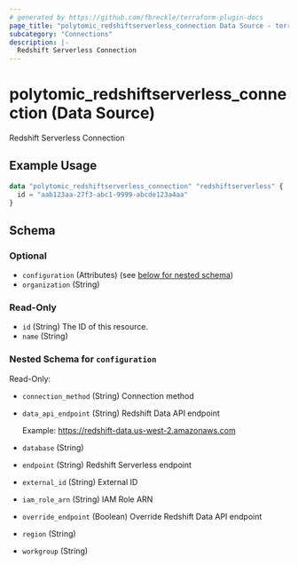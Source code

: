 ```yaml
---
# generated by https://github.com/fbreckle/terraform-plugin-docs
page_title: "polytomic_redshiftserverless_connection Data Source - terraform-provider-polytomic"
subcategory: "Connections"
description: |-
  Redshift Serverless Connection
---
```


# polytomic_redshiftserverless_connection (Data Source)

Redshift Serverless Connection

## Example Usage

```terraform
data "polytomic_redshiftserverless_connection" "redshiftserverless" {
  id = "aab123aa-27f3-abc1-9999-abcde123a4aa"
}
```

<!-- schema generated by tfplugindocs -->
## Schema

### Optional

- `configuration` (Attributes) (see [below for nested schema](#nestedatt--configuration))
- `organization` (String)

### Read-Only

- `id` (String) The ID of this resource.
- `name` (String)

<a id="nestedatt--configuration"></a>
### Nested Schema for `configuration`

Read-Only:

- `connection_method` (String) Connection method
- `data_api_endpoint` (String) Redshift Data API endpoint

    Example: https://redshift-data.us-west-2.amazonaws.com
- `database` (String)
- `endpoint` (String) Redshift Serverless endpoint
- `external_id` (String) External ID
- `iam_role_arn` (String) IAM Role ARN
- `override_endpoint` (Boolean) Override Redshift Data API endpoint
- `region` (String)
- `workgroup` (String)


